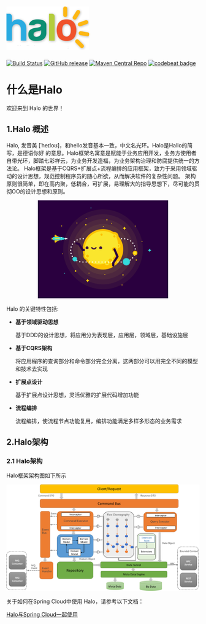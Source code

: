 
![Halo-logo](/img/halo/docs/logo.png)
================
[![Build Status](https://api.travis-ci.org/softwareking/halo.svg?branch=master)](https://api.travis-ci.org/softwareking/halo)
[![GitHub release](https://img.shields.io/github/release/ctripcorp/apollo.svg)](https://github.com/softwareking/halo/releases)
[![Maven Central Repo](https://img.shields.io/maven-central/v/org.xujin.halo/halo.svg)](https://mvnrepository.com/artifact/org.xujin.halo)
[![codebeat badge](https://codebeat.co/badges/edb89c5e-9a43-4323-8e2f-0d3ca486dbb7)](https://codebeat.co/projects/github-com-softwareking-halo-master)

# 什么是Halo

欢迎来到 Halo 的世界！

## 1.Halo 概述

   Halo, 发音美 [ˈheɪloʊ]，和hello发音基本一致，中文名光环。Halo是Hallo的简写，是德语你好
的意思。Halo框架名寓意是赋能于业务应用开发，业务方使用者自带光环，脚踏七彩祥云，为业务开发造福，为业务架构治理和防腐提供统一的方法论。
Halo框架是基于CQRS+扩展点+流程编排的应用框架，致力于采用领域驱动的设计思想，规范控制程序员的随心所欲，从而解决软件的复杂性问题。
架构原则很简单，即在高内聚，低耦合，可扩展，易理解大的指导思想下，尽可能的贯彻OO的设计思想和原则。

<div align="center"><img style="width:340px;" src="/img/halo/docs/halo.gif" alt=""></div> 

Halo 的关键特性包括:

* **基于领域驱动思想**

    基于DDD的设计思想，将应用分为表现层，应用层，领域层，基础设施层


* **基于CQRS架构**

     将应用程序的查询部分和命令部分完全分离，这两部分可以用完全不同的模型和技术去实现


* **扩展点设计**
   
   基于扩展点设计思想，灵活优雅的扩展代码增加功能


* **流程编排**

    流程编排，使流程节点功能复用，编排功能满足多样多形态的业务需求

## 2.Halo架构

### 2.1 Halo架构

Halo框架架构图如下所示

![](/img/architecture.png)

关于如何在Spring Cloud中使用 Halo，请参考以下文档：

[Halo与Spring Cloud一起使用](./user/maven.md)



